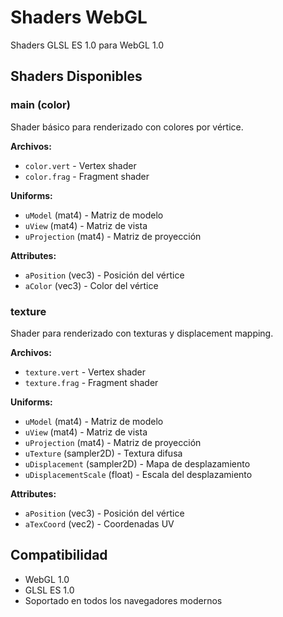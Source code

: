 # Shaders WebGL

Shaders GLSL ES 1.0 para WebGL 1.0

## Shaders Disponibles

### main (color)
Shader básico para renderizado con colores por vértice.

**Archivos:**
- `color.vert` - Vertex shader
- `color.frag` - Fragment shader

**Uniforms:**
- `uModel` (mat4) - Matriz de modelo
- `uView` (mat4) - Matriz de vista
- `uProjection` (mat4) - Matriz de proyección

**Attributes:**
- `aPosition` (vec3) - Posición del vértice
- `aColor` (vec3) - Color del vértice

### texture
Shader para renderizado con texturas y displacement mapping.

**Archivos:**
- `texture.vert` - Vertex shader
- `texture.frag` - Fragment shader

**Uniforms:**
- `uModel` (mat4) - Matriz de modelo
- `uView` (mat4) - Matriz de vista
- `uProjection` (mat4) - Matriz de proyección
- `uTexture` (sampler2D) - Textura difusa
- `uDisplacement` (sampler2D) - Mapa de desplazamiento
- `uDisplacementScale` (float) - Escala del desplazamiento

**Attributes:**
- `aPosition` (vec3) - Posición del vértice
- `aTexCoord` (vec2) - Coordenadas UV

## Compatibilidad

- WebGL 1.0
- GLSL ES 1.0
- Soportado en todos los navegadores modernos
